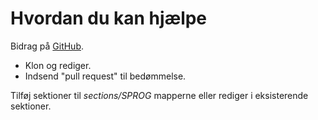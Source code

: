 # Hvordan du kan hjælpe #

Bidrag på [GitHub](https://github.com/bitflop/phpthewrongway).

 * Klon og rediger.
 * Indsend "pull request" til bedømmelse.

Tilføj sektioner til _sections/SPROG_ mapperne eller rediger i eksisterende sektioner.
